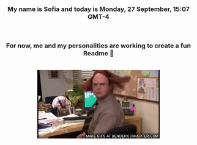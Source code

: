 


<div align="center">
<h3 >My name is Sofia and today is Monday, 27 September, 15:07 GMT-4</h3><br>
<h3 >For now, me and my personalities are working to create a fun Readme 👋
</h3><br>
<img src='img/dwight.gif' alt='working...'/>
</div>
